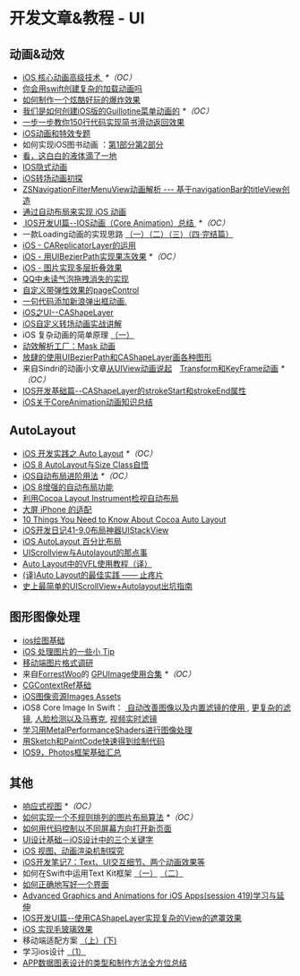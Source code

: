 # 开发文章&教程 - UI
## 动画&动效
- [iOS 核心动画高级技术 ][1] _\*（OC）_
- [你会用swift创建复杂的加载动画吗][2]
- [如何制作一个炫酷好玩的爆炸效果][3]
- [我们是如何创建iOS版的Guillotine菜单动画的][4] _\*（OC）_
- [一步一步教你150行代码实现简书滑动返回效果][5]
- [iOS动画和特效专题][6]
- 如何实现iOS图书动画 ：[第1部分][7][第2部分][8]
- [看，这白白的液体滴了一地][9]
- [IOS隐式动画][10]
- [iOS转场动画初探][11]
- [ZSNavigationFilterMenuView动画解析 --- 基于navigationBar的titleView创造][12]
- [通过自动布局来实现 iOS 动画][13]
- [ IOS开发UI篇--IOS动画（Core Animation）总结 ][14] _\*（OC）_
- 一款Loading动画的实现思路 [（一）][15][（二）][16][（三）][17][（四·完结篇）][18]
- [iOS - CAReplicatorLayer的运用][19]
- [iOS - 用UIBezierPath实现果冻效果][20] _\*（OC）_
- [iOS - 图片实现多层折叠效果][21]
- [QQ中未读气泡拖拽消失的实现][22]
- [自定义带弹性效果的pageControl][23]
- [一句代码添加新浪弹出框动画.][24]
- [iOS之UI--CAShapeLayer][25]
- [iOS自定义转场动画实战讲解][26]
- iOS 复杂动画的简单原理 [（一）][27]
- [动效解析工厂：Mask 动画][28]
- [放肆的使用UIBezierPath和CAShapeLayer画各种图形][29]
- 来自Sindri的动画小文章[从UIView动画说起][30]　[Transform和KeyFrame动画][31] _\*（OC）_
- [IOS开发基础篇--CAShapeLayer的strokeStart和strokeEnd属性][32]
- [iOS关于CoreAnimation动画知识总结][33]

## AutoLayout
- [iOS 开发实践之 Auto Layout][34] _\*（OC）_
- [iOS 8 AutoLayout与Size Class自悟][35]
- [iOS自动布局进阶用法][36] _\*（OC）_
- [iOS 8增强的自动布局功能][37]
- [利用Cocoa Layout Instrument检视自动布局][38]
- [大屏 iPhone 的适配][39]
- [10 Things You Need to Know About Cocoa Auto Layout][40]
- [iOS开发日记41-9.0布局神器UIStackView][41]
- [iOS AutoLayout 百分比布局][42]
- [UIScrollview与Autolayout的那点事][43]
- [Auto Layout中的VFL使用教程（译）][44]
- [(译)Auto Layout的最佳实践 —— 止疼片][45]
- [史上最简单的UIScrollView+Autolayout出坑指南][46]

## 图形图像处理
- [ios绘图基础][47]
- [iOS 处理图片的一些小 Tip][48]
- [移动端图片格式调研][49]
- 来自[ForrestWoo][50]的 [GPUImage使用合集][51] _\*（OC）_ 
- [CGContextRef基础][52]
- [iOS图像资源Images Assets][53]
- iOS8 Core Image In Swift： [ 自动改善图像以及内置滤镜的使用 ][54], [更复杂的滤镜][55], [人脸检测以及马赛克][56], [视频实时滤镜][57]
- [学习用MetalPerformanceShaders进行图像处理][58]
- [用Sketch和PaintCode快速得到绘制代码][59]
- [IOS9，Photos框架基础汇总][60]

## 其他
- [响应式视图][61] _\*（OC）_
- [如何实现一个不规则排列的图片布局算法][62] _\*（OC）_
- [如何用代码控制以不同屏幕方向打开新页面][63]
- [UI设计基础－iOS设计中的三个关键字][64]
- [iOS 视图、动画渲染机制探究][65]
- [iOS开发笔记7：Text、UI交互细节、两个动画效果等][66]
- 如何在Swift中运用Text Kit框架 [（一）][67] [（二）][68]
- [如何正确地写好一个界面][69]
- [Advanced Graphics and Animations for iOS Apps(session 419)学习与延伸][70]
- [IOS开发UI篇--使用CAShapeLayer实现复杂的View的遮罩效果][71]
- [iOS 实现毛玻璃效果][72]
- 移动端适配方案 [（上）][73][(下)][74]
- 学习ios设计 [（1）][75]
- [APP数据图表设计的类型和制作方法全方位总结][76]

[1]:	http://wiki.jikexueyuan.com/project/ios-core-animation/
[2]:	http://www.cocoachina.com/swift/20150906/13327.html
[3]:	http://xxycode.com/ru-he-zhi-zuo-ge-xuan-ku-hao-wan-de-bao-zha-xiao-guo-2/
[4]:	http://hechen.info/2015/09/01/How-We-Created-Guillotine-Menu-Animation-for-iOS/
[5]:	http://www.jianshu.com/p/59be4551c418
[6]:	http://liuyanwei.jumppo.com/2015/10/29/iOS-animation-0.html
[7]:	http://www.devtf.cn/?p=1127 "如何实现iOS图书动画:第1部分"
[8]:	http://www.devtf.cn/?p=1129 "如何实现iOS图书动画-第2部分"
[9]:	http://pandara.xyz/2015/11/24/ios_water_drop/ "看，这白白的液体滴了一地"
[10]:	http://www.goofyy.com/blog/ios%e9%9a%90%e5%bc%8f%e5%8a%a8%e7%94%bb/ "IOS隐式动画"
[11]:	http://www.cnblogs.com/hxwj/p/5069806.html "iOS转场动画初探"
[12]:	http://www.jianshu.com/p/50f66a1136de "ZSNavigationFilterMenuView动画解析 --- 基于navigationBar的titleView创造"
[13]:	https://realm.io/cn/news/gotocph-marin-todorov-auto-layout-animations-ios/ "通过自动布局来实现 iOS 动画"
[14]:	http://blog.csdn.net/yixiangboy/article/details/47016829 "IOS开发UI篇--IOS动画（Core Animation）总结"
[15]:	http://www.jianshu.com/p/1c6a2de68753 "一款Loading动画的实现思路（一）"
[16]:	http://www.jianshu.com/p/0dac1208a7ad "一款Loading动画的实现思路（二）"
[17]:	http://www.jianshu.com/p/56448d3d3596 "一款Loading动画的实现思路（三）"
[18]:	http://www.jianshu.com/p/41f277682c91 "一款Loading动画的实现思路（四·完结篇）"
[19]:	http://www.jianshu.com/p/a927157ac62a "iOS - CAReplicatorLayer的运用"
[20]:	http://www.jianshu.com/p/21db20189c40 "iOS - 用UIBezierPath实现果冻效果"
[21]:	http://www.jianshu.com/p/4b26a1f641a3 "iOS - 图片实现多层折叠效果"
[22]:	http://www.cnblogs.com/CyanStone/p/5111178.html "QQ中未读气泡拖拽消失的实现（参照一位年轻牛B的博主的思路自己实现了一下）"
[23]:	http://www.cnblogs.com/CyanStone/p/5123759.html "自定义带弹性效果的pageControl"
[24]:	http://bihongbo.com/2015/08/19/sinaAnimation/ "一句代码添加新浪弹出框动画."
[25]:	http://www.cnblogs.com/goodboy-heyang/p/5185575.html "iOS之UI--CAShapeLayer"
[26]:	http://www.jianshu.com/p/ea0132738057 "iOS自定义转场动画实战讲解"
[27]:	http://www.jianshu.com/p/909ffa37dffa "iOS 复杂动画的简单原理（一）"
[28]:	http://www.jianshu.com/p/3c925a1609f8 "动效解析工厂：Mask 动画"
[29]:	http://www.jianshu.com/p/c5cbb5e05075 "放肆的使用UIBezierPath和CAShapeLayer画各种图形"
[30]:	http://www.jianshu.com/p/6e326068edeb "动画篇-从UIView动画说起"
[31]:	http://www.jianshu.com/p/a071bba99a1b "动画篇-Transform和KeyFrame动画"
[32]:	http://blog.csdn.net/yixiangboy/article/details/50662704 "IOS开发基础篇--CAShapeLayer的strokeStart和strokeEnd属性"
[33]:	http://www.cnblogs.com/wujy/p/5203995.html "iOS关于CoreAnimation动画知识总结"
[34]:	http://xuexuefeng.com/autolayout/
[35]:	http://www.hmttommy.com/2014/12/05/AutoLayout/
[36]:	http://www.cnblogs.com/dsxniubility/p/4266581.html
[37]:	http://mp.weixin.qq.com/s?__biz=MjM5OTM0MzIwMQ==&mid=206448996&idx=3&sn=895663ec96a8469820b54b6536975340#rd
[38]:	http://www.cocoachina.com/ios/20151105/13927.html
[39]:	http://blog.ibireme.com/2014/09/16/adapted_to_iphone6/ "大屏 iPhone 的适配"
[40]:	http://southpeak.github.io/blog/2015/08/31/translate-10-things-you-need-to-know-about-cocoa-auto-layout/
[41]:	http://www.cnblogs.com/Twisted-Fate/p/4923326.html "iOS开发日记41-9.0布局神器UIStackView"
[42]:	http://liumh.com/2015/09/27/ios-autolayout-multiplier/ "iOS AutoLayout 百分比布局"
[43]:	http://adad184.com/2015/12/01/scrollview-under-autolayout/ "UIScrollview与Autolayout的那点事"
[44]:	http://mmmmmax.wang/2015/12/11/Auto-Layout-Visual-Format-Language-Tutorial/ "Auto Layout中的VFL使用教程（译）"
[45]:	http://www.calios.gq/2015/12/14/%EF%BC%BB%E8%AF%91%EF%BC%BDAuto-Layout%E7%9A%84%E6%9C%80%E4%BD%B3%E5%AE%9E%E8%B7%B5-%E2%80%94%E2%80%94-%E6%AD%A2%E7%96%BC%E7%89%87/ "［译］Auto Layout的最佳实践 —— 止疼片"
[46]:	http://bestswifter.com/blog/2015/12/21/shi-shang-zui-jian-dan-de-uiscrollview-plus-autolayoutchu-keng-zhi-nan/ "史上最简单的UIScrollView+Autolayout出坑指南"
[47]:	http://liuyanwei.jumppo.com/2015/07/25/ios-draw-base.html
[48]:	http://blog.ibireme.com/2015/11/02/ios_image_tips/ "iOS 处理图片的一些小 Tip"
[49]:	http://blog.ibireme.com/2015/11/02/mobile_image_benchmark/
[50]:	http://www.cnblogs.com/salam/ "ForrestWoo"
[51]:	http://www.cnblogs.com/salam/tag/GPUImage/
[52]:	https://mp.weixin.qq.com/s?__biz=MzAwMjYwMTAwNw==&mid=402342027&idx=1&sn=ba413699626cf1880e33f10a183a343c&scene=1&srcid=1130XiEHdiK5oNxdxzzL7CD7&key=ff7411024a07f3eb866bf44c61ee35e19fa0fb581392747ff93ab9adcc0007fb6f5d843d1fe8cf93ac2be933ed3575de&ascene=0&uin=MjY5MzMxNTMwMQ%3D%3D
[53]:	http://www.cnblogs.com/jgCho/p/5089009.html "iOS图像资源Images Assets"
[54]:	http://blog.csdn.net/zhangao0086/article/details/39012231 "自动改善图像以及内置滤镜的使用"
[55]:	http://blog.csdn.net/zhangao0086/article/details/39120331 "iOS8 Core Image In Swift：更复杂的滤镜"
[56]:	http://blog.csdn.net/zhangao0086/article/details/39253707 "iOS8 Core Image In Swift：人脸检测以及马赛克"
[57]:	http://blog.csdn.net/zhangao0086/article/details/39433519 "iOS8 Core Image In Swift：视频实时滤镜"
[58]:	http://www.jianshu.com/p/b1f242cfe9ee "学习用MetalPerformanceShaders进行图像处理"
[59]:	http://www.jianshu.com/p/d01110c80495 "用Sketch和PaintCode快速得到绘制代码"
[60]:	http://ms.csdn.net/geek/56031
[61]:	http://objccn.io/issue-22-5/
[62]:	http://kittenyang.com/layout-algorithm
[63]:	https://lvwenhan.com/ios/458.html
[64]:	http://www.cocoachina.com/design/20151214/14680.html
[65]:	http://segmentfault.com/a/1190000004164291 "iOS 视图、动画渲染机制探究"
[66]:	http://www.cnblogs.com/colinhou/p/5062502.html "iOS开发笔记7：Text、UI交互细节、两个动画效果等"
[67]:	http://www.devtalking.com/articles/text-kit-tutorial-in-swift-1/ "如何在Swift中运用Text Kit框架（一） October 31, 2014"
[68]:	http://www.devtalking.com/articles/text-kit-tutorial-in-swift-2/ "如何在Swift中运用Text Kit框架（二） December 11, 2014"
[69]:	http://oncenote.com/2015/12/08/How-to-build-UI/ "如何正确地写好一个界面"
[70]:	https://github.com/100mango/zen/blob/master/WWDC%E5%BF%83%E5%BE%97%EF%BC%9AAdvanced%20Graphics%20and%20Animations%20for%20iOS%20Apps/Advanced%20Graphics%20and%20Animations%20for%20iOS%20Apps.md
[71]:	http://blog.csdn.net/yixiangboy/article/details/50485250 "IOS开发UI篇--使用CAShapeLayer实现复杂的View的遮罩效果"
[72]:	http://www.cnblogs.com/arvin-sir/p/5131358.html "iOS 实现毛玻璃效果"
[73]:	https://github.com/riskers/blog/issues/17?hmsr=toutiao.io&utm_medium=toutiao.io&utm_source=toutiao.io
[74]:	https://github.com/riskers/blog/issues/18 "移动端适配方案(下)"
[75]:	http://www.cnblogs.com/themachine/p/5180103.html "学习ios设计（1）"
[76]:	http://www.uisdc.com/app-chart-design-summary "APP数据图表设计的类型和制作方法全方位总结"